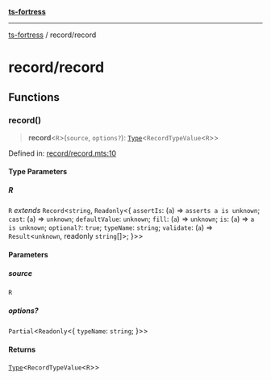 [**ts-fortress**](../README.md)

---

[ts-fortress](../README.md) / record/record

# record/record

## Functions

### record()

> **record**\<`R`\>(`source`, `options?`): [`Type`](../type.md#type)\<`RecordTypeValue`\<`R`\>\>

Defined in: [record/record.mts:10](https://github.com/noshiro-pf/ts-fortress/blob/main/src/record/record.mts#L10)

#### Type Parameters

##### R

`R` _extends_ `Record`\<`string`, `Readonly`\<\{ `assertIs`: (`a`) => `asserts a is unknown`; `cast`: (`a`) => `unknown`; `defaultValue`: `unknown`; `fill`: (`a`) => `unknown`; `is`: (`a`) => `a is unknown`; `optional?`: `true`; `typeName`: `string`; `validate`: (`a`) => `Result`\<`unknown`, readonly `string`[]\>; \}\>\>

#### Parameters

##### source

`R`

##### options?

`Partial`\<`Readonly`\<\{ `typeName`: `string`; \}\>\>

#### Returns

[`Type`](../type.md#type)\<`RecordTypeValue`\<`R`\>\>

